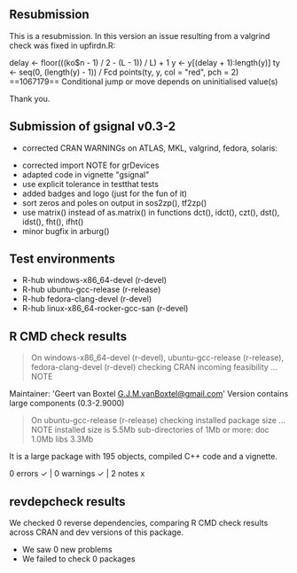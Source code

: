 ## Resubmission

This is a resubmission. In this version an issue resulting from a valgrind check was fixed in upfirdn.R:

delay <- floor(((ko$n - 1) / 2 - (L - 1)) / L) + 1
y <- y[(delay + 1):length(y)]
ty <- seq(0, (length(y) - 1)) / Fcd
points(ty, y, col = "red", pch = 2)
==1067179== Conditional jump or move depends on uninitialised value(s) 

Thank you.

## Submission of gsignal v0.3-2

* corrected CRAN WARNINGs on ATLAS, MKL, valgrind, fedora, solaris:
- corrected import NOTE for grDevices
- adapted code in vignette "gsignal"
- use explicit tolerance in testthat tests
- added badges and logo (just for the fun of it)
- sort zeros and poles on output in sos2zp(), tf2zp()
- use matrix() instead of as.matrix() in functions
    dct(), idct(), czt(), dst(), idst(), fht(), ifht()
- minor bugfix in arburg()

## Test environments
- R-hub windows-x86_64-devel (r-devel)
- R-hub ubuntu-gcc-release (r-release)
- R-hub fedora-clang-devel (r-devel)
- R-hub linux-x86_64-rocker-gcc-san (r-devel)

## R CMD check results
> On windows-x86_64-devel (r-devel), ubuntu-gcc-release (r-release), fedora-clang-devel (r-devel)
  checking CRAN incoming feasibility ... NOTE
  
  Maintainer: 'Geert van Boxtel <G.J.M.vanBoxtel@gmail.com>'
  Version contains large components (0.3-2.9000)

> On ubuntu-gcc-release (r-release)
  checking installed package size ... NOTE
    installed size is  5.5Mb
    sub-directories of 1Mb or more:
      doc    1.0Mb
      libs   3.3Mb

It is a large package with 195 objects, compiled C++ code and a vignette.

0 errors ✓ | 0 warnings ✓ | 2 notes x

## revdepcheck results

We checked 0 reverse dependencies, comparing R CMD check results across CRAN and dev versions of this package.

 * We saw 0 new problems
 * We failed to check 0 packages
